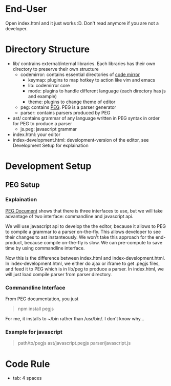 # End-User
Open index.html and it just works :D. Don't read anymore if you are not a developer.

# Directory Structure
+ lib/ contrains external/internal libraries. Each libraries has their own directory to preserve their own structure  
    - codemirror: contains essential directories of [code mirror](http://codemirror.net/)
        * keymap: plugins to map hotkey to action like vim and emacs
        * lib: codemirror core
        * mode: plugins to handle different language (each directory has js and example)
        * theme: plugins to change theme of editor
    - peg: contains [PEG](http://pegjs.majda.cz/). PEG is a parser generator 
    - parser: contains parsers produced by PEG
+ ast/ contains grammar of any language written in PEG syntax in order for PEG to produce a parser
    - js.peg: javascript grammar
+ index.html: your editor
+ index-development.html: development-version of the editor, see Development Setup for explaination

# Development Setup
## PEG Setup
### Explaination
[PEG Document](http://pegjs.majda.cz/documentation) shows that there is three interfaces to use, 
but we will take advantage of two interface: commandline and javascript api.

We will use javascript api to develop the the editor, because it allows to PEG to compile a grammar
to a parser on-the-fly. This allows developer to see their changes to ast instanteously. We
won't take this approach for the end-product, because compile on-the-fly is slow. We can pre-compute
to save time by using commandline interface.

Now this is the difference between index.html and index-development.html. In index-development.html,
we either do ajax or iframe to get .pegjs files, and feed it to PEG which is in lib/peg to produce a parser. 
In index.html, we will just load compile parser from parser directory.

### Commandline Interface
From PEG documentation, you just 

> npm install pegjs

For me, it installs to ~/bin rather than /usr/bin/. I don't know why...

### Example for javascript 
> path/to/pegjs ast/javascript.pegjs parser/javascript.js


# Code Rule
+ tab: 4 spaces
